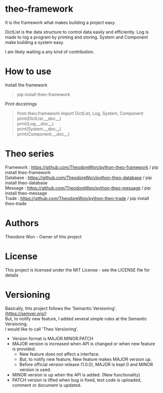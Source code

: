 # theo-framework

It is the framework what makes building a project easy.

DictList is the data structure to control data easily and efficiently.
Log is made to log a program by printing and storing.
System and Component make building a system easy.

I am likely waiting a any kind of contribution.


# How to use

Install the framework  
> pip install theo-framework

Print docstrings
> from theo.framework import DictList, Log, System, Component  
> print(DictList.&#95;&#95;doc&#95;&#95;)  
> print(Log.&#95;&#95;doc&#95;&#95;)  
> print(System.&#95;&#95;doc&#95;&#95;)  
> print(Component.&#95;&#95;doc&#95;&#95;)


# Theo series

Framework : https://github.com/TheodoreWon/python-theo-framework / pip install theo-framework  
Database : https://github.com/TheodoreWon/python-theo-database / pip install theo-database  
Message : https://github.com/TheodoreWon/python-theo-message / pip install theo-message  
Trade : https://github.com/TheodoreWon/python-theo-trade / pip install theo-trade


# Authors

Theodore Won - Owner of this project


# License

This project is licensed under the MIT License - see the LICENSE file for details


# Versioning

Basically, this project follows the 'Semantic Versioning'. (https://semver.org/)  
But, to notify new feature, I added several simple rules at the Semantic Versioning.  
I would like to call 'Theo Versioning'.

- Version format is MAJOR.MINOR.PATCH  
- MAJOR version is increased when API is changed or when new feature is provided.  
  - New feature does not affect a interface.  
  - But, to notify new feature, New feature makes MAJOR version up.  
  - Before official version release (1.0.0), MAJOR is kept 0 and MINOR version is used.  
- MINOR version is up when the API is added. (New functionality)  
- PATCH version is lifted when bug is fixed, test code is uploaded, comment or document is updated.  
